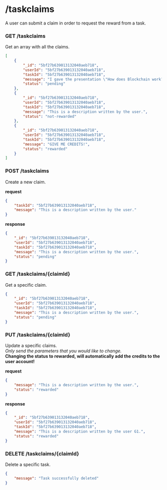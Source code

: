 # /taskclaims
A user can submit a claim in order to request the reward from a task.

### GET /taskclaims
Get an array with all the claims.

```json
[
    {
        "_id": "5bf27b639013132040aeb718",
        "userId": "5bf27b639013132040aeb718",
        "taskId": "5bf27b639013132040aeb718",
        "message": "I gave the presentation \"How does Blockchain work?\"",
        "status": "pending"
    },
    {
        "_id": "5bf27b639013132040aeb718",
        "userId": "5bf27b639013132040aeb718",
        "taskId": "5bf27b639013132040aeb718",
        "message": "This is a description written by the user.",
        "status": "not-rewarded"
    },
    {
        "_id": "5bf27b639013132040aeb718",
        "userId": "5bf27b639013132040aeb718",
        "taskId": "5bf27b639013132040aeb718",
        "message": "GIVE ME CREDITS!",
        "status": "rewarded"
    }
]
```

### POST /taskclaims
Create a new claim.

**request**
```json
{
    "taskId": "5bf27b639013132040aeb718",
    "message": "This is a description written by the user."
}
```
**response**
```json
{
    "_id": "5bf27b639013132040aeb718",
    "userId": "5bf27b639013132040aeb718",
    "taskId": "5bf27b639013132040aeb718",
    "message": "This is a description written by the user.",
    "status": "pending"
}
```

### GET /taskclaims/{claimId}
Get a specific claim.

```json
{
    "_id": "5bf27b639013132040aeb718",
    "userId": "5bf27b639013132040aeb718",
    "taskId": "5bf27b639013132040aeb718",
    "message": "This is a description written by the user.",
    "status": "pending"
}
```

### PUT /taskclaims/{claimId}
Update a specific claims.  
*Only send the parameters that you would like to change.*  
**Changing the status to rewarded, will automatically add the credits to the user account!**

**request**
```json
{
    "message": "This is a description written by the user.",
    "status": "rewarded"
}
```
**response**
```json
{
    "_id": "5bf27b639013132040aeb718",
    "userId": "5bf27b639013132040aeb718",
    "taskId": "5bf27b639013132040aeb718",
    "message": "This is a description written by the user G1.",
    "status": "rewarded"
}
```

### DELETE /taskclaims/{claimId}
Delete a specific task.

```json
{
    "message": "Task successfully deleted"
}
```